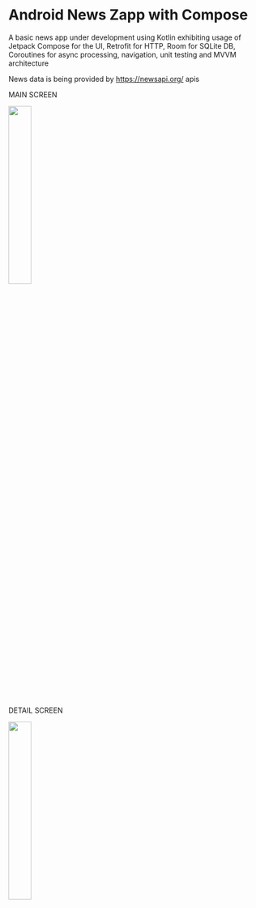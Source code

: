 # Android News Zapp with Compose

A basic news app under development using Kotlin exhibiting usage of Jetpack Compose for the UI, Retrofit for HTTP, Room for SQLite DB, Coroutines for async processing, navigation, unit testing and MVVM architecture

News data is being provided by https://newsapi.org/ apis

MAIN SCREEN

<img src='https://github.com/john-uriarte/news_zapp/assets/149405805/afe18374-bd86-4fcf-9636-e30beab28f76' width='30%' height='30%'>

DETAIL SCREEN

<img src='https://github.com/john-uriarte/news_zapp/assets/149405805/e63eb37f-ed20-42d0-b1cf-5c8b2417ce8a' width='30%' height='30%'>

